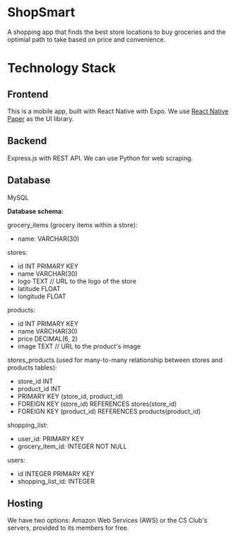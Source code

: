 # ShopSmart

A shopping app that finds the best store locations to buy groceries and the
optimial path to take based on price and convenience.

# Technology Stack

## **Frontend**

This is a mobile app, built with React Native with Expo. We use
[React Native Paper](https://reactnativepaper.com/) as the UI library.

## **Backend**

Express.js with REST API.
We can use Python for web scraping.

## **Database**

MySQL

**Database schema:**

grocery_items (grocery items within a store):

-   name: VARCHAR(30)

stores:

-   id INT PRIMARY KEY
-   name VARCHAR(30)
-   logo TEXT // URL to the logo of the store
-   latitude FLOAT
-   longitude FLOAT

products:

-   id INT PRIMARY KEY
-   name VARCHAR(30)
-   price DECIMAL(6, 2)
-   image TEXT // URL to the product's image

stores_products (used for many-to-many relationship between stores and products tables):

-   store_id INT
-   product_id INT
-   PRIMARY KEY (store_id, product_id)
-   FOREIGN KEY (store_id) REFERENCES stores(store_id)
-   FOREIGN KEY (product_id) REFERENCES products(product_id)

shopping_list:

-   user_id: PRIMARY KEY
-   grocery_item_id: INTEGER NOT NULL

users:

-   id INTEGER PRIMARY KEY
-   shopping_list_id: INTEGER

## **Hosting**

We have two options: Amazon Web Services (AWS) or the CS Club's servers,
provided to its members for free.
